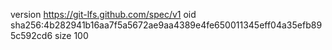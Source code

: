 version https://git-lfs.github.com/spec/v1
oid sha256:4b282941b16aa7f5a5672ae9aa4389e4fe650011345eff04a35efb895c592cd6
size 100
